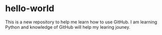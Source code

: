 # hello-world
This is a new repository to help me learn how to use GitHub.
I am learning Python and knowledge of GitHub will help my learing jouney.

